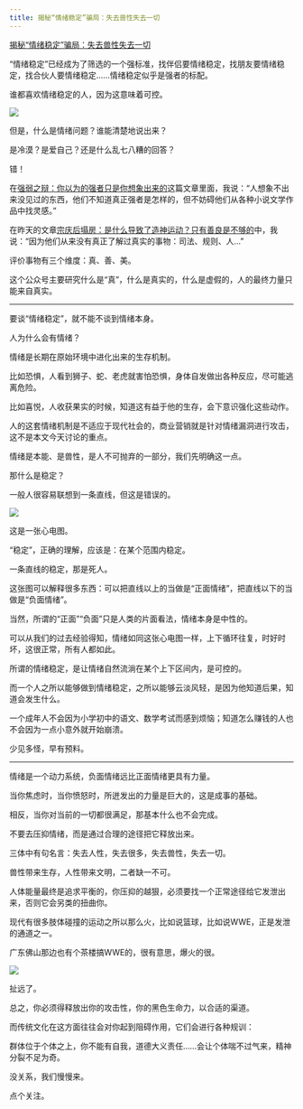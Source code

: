 ```yaml
---
title: 揭秘“情绪稳定”骗局：失去兽性失去一切
---
```

[揭秘“情绪稳定”骗局：失去兽性失去一切](https://mp.weixin.qq.com/s/4sgBZSC_iW7PG6ZtvTQF4g)

“情绪稳定”已经成为了筛选的一个强标准，找伴侣要情绪稳定，找朋友要情绪稳定，找合伙人要情绪稳定……情绪稳定似乎是强者的标配。

谁都喜欢情绪稳定的人，因为这意味着可控。

![](https://cdn.jsdelivr.net/gh/cwenan/blog.img@main/20250727000216632.png)

但是，什么是情绪问题？谁能清楚地说出来？

是冷漠？是爱自己？还是什么乱七八糟的回答？

错！

在[强弱之辩：你以为的强者只是你想象出来的](https://mp.weixin.qq.com/s?__biz=MzE5MTI1ODAxOQ==&mid=2247483755&idx=1&sn=7ad72fe37a20e3ffbc10615c18d53e5d&scene=21#wechat_redirect)这篇文章里面，我说：“人想象不出来没见过的东西，他们不知道真正强者是怎样的，但不妨碍他们从各种小说文学作品中找灵感。”

在昨天的文章[宗庆后塌房：是什么导致了造神运动？只有善良是不够的](https://mp.weixin.qq.com/s?__biz=MzE5MTI1ODAxOQ==&mid=2247483784&idx=1&sn=224a6ebbe75a0088efda43cc1d55a4a4&scene=21#wechat_redirect)中，我说：“因为他们从来没有真正了解过真实的事物：司法、规则、人…”

评价事物有三个维度：真、善、美。

这个公众号主要研究什么是“真”，什么是真实的，什么是虚假的，人的最终力量只能来自真实。

---

要谈“情绪稳定”，就不能不谈到情绪本身。

人为什么会有情绪？

情绪是长期在原始环境中进化出来的生存机制。

比如恐惧，人看到狮子、蛇、老虎就害怕恐惧，身体自发做出各种反应，尽可能逃离危险。

比如喜悦，人收获果实的时候，知道这有益于他的生存，会下意识强化这些动作。

人的这套情绪机制是不适应于现代社会的，商业营销就是针对情绪漏洞进行攻击，这不是本文今天讨论的重点。

情绪是本能、是兽性，是人不可抛弃的一部分，我们先明确这一点。

那什么是稳定？

一般人很容易联想到一条直线，但这是错误的。

![](https://cdn.jsdelivr.net/gh/cwenan/blog.img@main/20250727000317031.png)

这是一张心电图。

“稳定”，正确的理解，应该是：在某个范围内稳定。

一条直线的稳定，那是死人。

这张图可以解释很多东西：可以把直线以上的当做是“正面情绪”，把直线以下的当做是“负面情绪”。

当然，所谓的“正面”“负面”只是人类的片面看法，情绪本身是中性的。

可以从我们的过去经验得知，情绪如同这张心电图一样，上下循环往复，时好时坏，这很正常，所有人都如此。

所谓的情绪稳定，是让情绪自然流淌在某个上下区间内，是可控的。

而一个人之所以能够做到情绪稳定，之所以能够云淡风轻，是因为他知道后果，知道会发生什么。

一个成年人不会因为小学初中的语文、数学考试而感到烦恼；知道怎么赚钱的人也不会因为一点小意外就开始崩溃。

少见多怪，早有预料。

---

情绪是一个动力系统，负面情绪远比正面情绪更具有力量。

当你焦虑时，当你愤怒时，所迸发出的力量是巨大的，这是成事的基础。

相反，当你对当前的一切都很满足，那基本什么也不会完成。

不要去压抑情绪，而是通过合理的途径把它释放出来。

三体中有句名言：失去人性，失去很多，失去兽性，失去一切。

兽性带来生存，人性带来文明，二者缺一不可。

人体能量最终是追求平衡的，你压抑的越狠，必须要找一个正常途径给它发泄出来，否则它会另类的扭曲你。

现代有很多肢体碰撞的运动之所以那么火，比如说篮球，比如说WWE，正是发泄的通道之一。

广东佛山那边也有个茶楼搞WWE的，很有意思，爆火的很。

![](https://cdn.jsdelivr.net/gh/cwenan/blog.img@main/20250727000340142.png)

扯远了。

总之，你必须得释放出你的攻击性，你的黑色生命力，以合适的渠道。

而传统文化在这方面往往会对你起到阻碍作用，它们会进行各种规训：

群体位于个体之上，你不能有自我，道德大义责任……会让个体喘不过气来，精神分裂不足为奇。

没关系，我们慢慢来。

点个关注。
